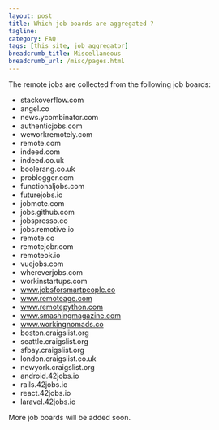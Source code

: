 ```yaml
---
layout: post
title: Which job boards are aggregated ? 
tagline: 
category: FAQ
tags: [this site, job aggregator]
breadcrumb_title: Miscellaneous
breadcrumb_url: /misc/pages.html
---
```

The remote jobs are collected from the following job boards:

* stackoverflow.com
* angel.co
* news.ycombinator.com
* authenticjobs.com
* weworkremotely.com
* remote.com
* indeed.com
* indeed.co.uk
* boolerang.co.uk
* problogger.com
* functionaljobs.com
* futurejobs.io
* jobmote.com
* jobs.github.com
* jobspresso.co
* jobs.remotive.io
* remote.co
* remotejobr.com
* remoteok.io
* vuejobs.com
* whereverjobs.com
* workinstartups.com
* www.jobsforsmartpeople.co
* www.remoteage.com
* www.remotepython.com
* www.smashingmagazine.com
* www.workingnomads.co
* boston.craigslist.org
* seattle.craigslist.org
* sfbay.craigslist.org
* london.craigslist.co.uk
* newyork.craigslist.org
* android.42jobs.io
* rails.42jobs.io
* react.42jobs.io
* laravel.42jobs.io

More job boards will be added soon.
